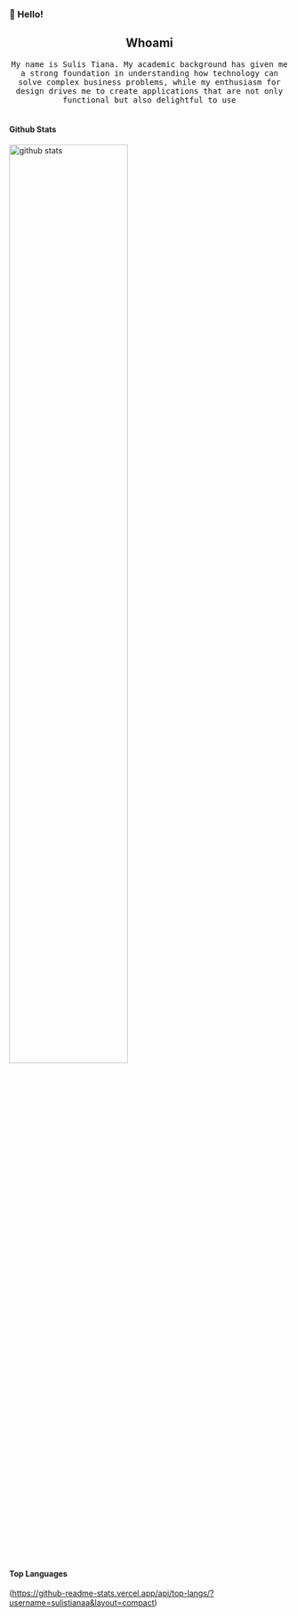 ### 👋 Hello! 
<h2 align="center"> Whoami </h2>
<p align="center">
  <samp>My name is Sulis Tiana. My academic background has given me a strong foundation in understanding how technology can solve complex business problems, while my enthusiasm for design drives me to create applications that are not only functional but also delightful to use</samp>
  <br> <br>

#### Github Stats

<img src="https://github-readme-stats.vercel.app/api?username=sulistianaa&show_icons=true&theme=radical&include_all_commits=true&count_private=true" alt="github stats" width="65%" />


#### Top Languages
 (https://github-readme-stats.vercel.app/api/top-langs/?username=sulistianaa&layout=compact)
